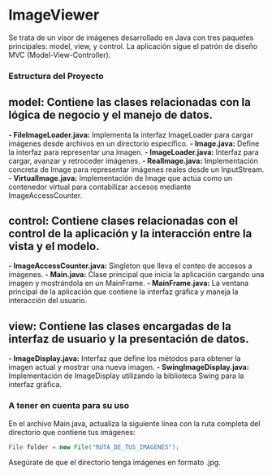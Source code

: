 # ImageViewer
Se trata de un visor de imágenes desarrollado en Java con tres paquetes principales: model, view, y control. La aplicación sigue el patrón de diseño MVC (Model-View-Controller).

### **Estructura del Proyecto**

## **model:** Contiene las clases relacionadas con la lógica de negocio y el manejo de datos.

**- FileImageLoader.java:** Implementa la interfaz ImageLoader para cargar imágenes desde archivos en un directorio específico.
**- Image.java:** Define la interfaz para representar una imagen.
**- ImageLoader.java:** Interfaz para cargar, avanzar y retroceder imágenes.
**- RealImage.java:** Implementación concreta de Image para representar imágenes reales desde un InputStream.
**- VirtualImage.java:** Implementación de Image que actúa como un contenedor virtual para contabilizar accesos mediante ImageAccessCounter.

## **control:** Contiene clases relacionadas con el control de la aplicación y la interacción entre la vista y el modelo.

**- ImageAccessCounter.java:** Singleton que lleva el conteo de accesos a imágenes.
**- Main.java:** Clase principal que inicia la aplicación cargando una imagen y mostrándola en un MainFrame.
**- MainFrame.java:** La ventana principal de la aplicación que contiene la interfaz gráfica y maneja la interacción del usuario.

## **view:** Contiene las clases encargadas de la interfaz de usuario y la presentación de datos.

**- ImageDisplay.java:** Interfaz que define los métodos para obtener la imagen actual y mostrar una nueva imagen.
**- SwingImageDisplay.java:** Implementación de ImageDisplay utilizando la biblioteca Swing para la interfaz gráfica.

### **A tener en cuenta para su uso**

En el archivo Main.java, actualiza la siguiente línea con la ruta completa del directorio que contiene tus imágenes:
```java
File folder = new File("RUTA_DE_TUS_IMAGENES");
```
Asegúrate de que el directorio tenga imágenes en formato .jpg.
